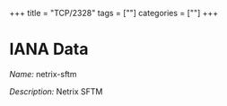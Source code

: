 +++
title = "TCP/2328"
tags = [""]
categories = [""]
+++

# IANA Data

_Name:_ netrix-sftm

_Description:_ Netrix SFTM

